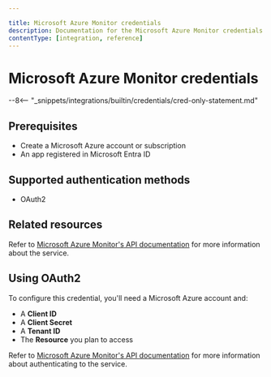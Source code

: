 ```yaml
---

title: Microsoft Azure Monitor credentials
description: Documentation for the Microsoft Azure Monitor credentials. Use these credentials to authenticate Microsoft Azure Monitor in n8n, a workflow automation platform.
contentType: [integration, reference]
---
```

# Microsoft Azure Monitor credentials

--8<-- "_snippets/integrations/builtin/credentials/cred-only-statement.md"

## Prerequisites

* Create a Microsoft Azure account or subscription
* An app registered in Microsoft Entra ID

## Supported authentication methods

* OAuth2

## Related resources

Refer to [Microsoft Azure Monitor's API documentation](https://learn.microsoft.com/en-us/azure/azure-monitor/azure-monitor-rest-api-index) for more information about the service.

## Using OAuth2

To configure this credential, you'll need a Microsoft Azure account and:

- A **Client ID**
- A **Client Secret**
- A **Tenant ID**
- The **Resource** you plan to access

Refer to [Microsoft Azure Monitor's API documentation](https://learn.microsoft.com/en-us/azure/azure-monitor/logs/api/access-api?tabs=rest#set-up-authentication) for more information about authenticating to the service.
